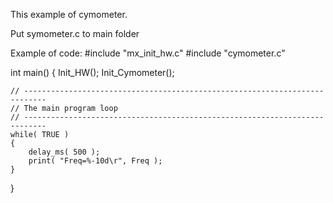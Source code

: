 This example of cymometer.

Put symometer.c to main folder

Example of code:
  #include "mx_init_hw.c"
  #include "cymometer.c"

  int main()
  {
  	Init_HW();
	Init_Cymometer();

	// ---------------------------------------------------------------------------
	// The main program loop
	// ---------------------------------------------------------------------------
	while( TRUE )
	{
 		delay_ms( 500 );
 		print( "Freq=%-10d\r", Freq );
	}
  }

